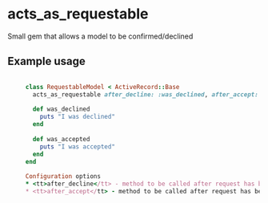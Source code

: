 acts_as_requestable
===================

Small gem that allows a model to be confirmed/declined

## Example usage
```ruby

     class RequestableModel < ActiveRecord::Base
       acts_as_requestable after_decline: :was_declined, after_accept: :was_accepted
     
       def was_declined
         puts "I was declined"
       end
    
       def was_accepted
         puts "I was accepted"
       end
     end
     
     Configuration options
     * <tt>after_decline</tt> - method to be called after request has been declined
     * <tt>after_accept</tt> - method to be called after request has been accepted

```
